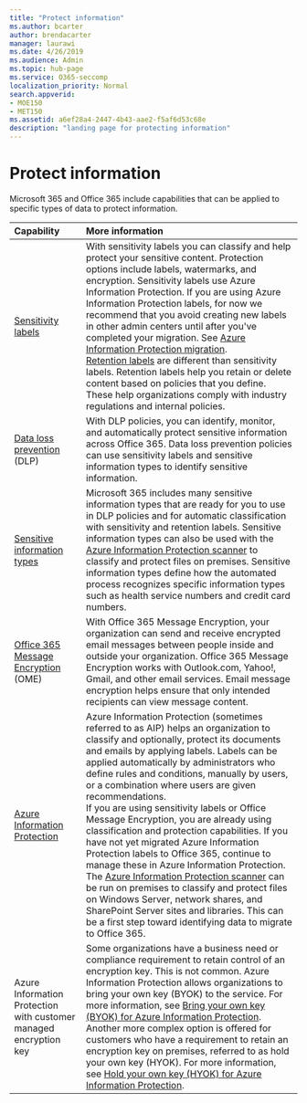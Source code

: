 ```yaml
---
title: "Protect information"
ms.author: bcarter
author: brendacarter
manager: laurawi
ms.date: 4/26/2019
ms.audience: Admin
ms.topic: hub-page
ms.service: O365-seccomp
localization_priority: Normal
search.appverid: 
- MOE150
- MET150
ms.assetid: a6ef28a4-2447-4b43-aae2-f5af6d53c68e
description: "landing page for protecting information"
---
```


# Protect information

Microsoft 365 and Office 365 include capabilities that can be applied to specific types of data to protect information.


|**Capability**|**More information**|
|:-----|:-----|
|[Sensitivity labels](sensitivity-labels.md) <br/> |With sensitivity labels you can classify and help protect your sensitive content. Protection options include labels, watermarks, and encryption. Sensitivity labels use Azure Information Protection. If you are using Azure Information Protection labels, for now we recommend that you avoid creating new labels in other admin centers until after you've completed your migration. See [Azure Information Protection migration](https://docs.microsoft.com/en-us/azure/information-protection/configure-policy-migrate-labels). <br/> [Retention labels](retention-policies.md) are different than sensitivity labels. Retention labels help you retain or delete content based on policies that you define. These help organizations comply with industry regulations and internal policies.|
|[Data loss prevention](data-loss-prevention-policies.md) (DLP)  <br/> |With DLP policies, you can identify, monitor, and automatically protect sensitive information across Office 365. Data loss prevention policies can use sensitivity labels and sensitive information types to identify sensitive information. <br/> |
|[Sensitive information types](what-the-sensitive-information-types-look-for.md) <br/> |Microsoft 365 includes many sensitive information types that are ready for you to use in DLP policies and for automatic classification with sensitivity and retention labels. Sensitive information types can also be used with the [Azure Information Protection scanner](https://docs.microsoft.com/en-us/azure/information-protection/deploy-aip-scanner) to classify and protect files on premises. Sensitive information types define how the automated process recognizes specific information types such as health service numbers and credit card numbers.   <br/> |
|[Office 365 Message Encryption](ome.md) (OME)  <br/> |With Office 365 Message Encryption, your organization can send and receive encrypted email messages between people inside and outside your organization. Office 365 Message Encryption works with Outlook.com, Yahoo!, Gmail, and other email services. Email message encryption helps ensure that only intended recipients can view message content. <br/> |
|[Azure Information Protection](https://docs.microsoft.com/en-us/azure/information-protection/)<br/> |Azure Information Protection (sometimes referred to as AIP) helps an organization to classify and optionally, protect its documents and emails by applying labels. Labels can be applied automatically by administrators who define rules and conditions, manually by users, or a combination where users are given recommendations.<br/> If you are using sensitivity labels or Office Message Encryption, you are already using classification and protection capabilities. If you have not yet migrated Azure Information Protection labels to Office 365, continue to manage these in Azure Information Protection.  <br/>The [Azure Information Protection scanner](https://docs.microsoft.com/en-us/azure/information-protection/deploy-aip-scanner) can be run on premises to classify and protect files on Windows Server, network shares, and SharePoint Server sites and libraries. This can be a first step toward identifying data to migrate to Office 365.
|Azure Information Protection with customer managed encryption key <br/> |Some organizations have a business need or compliance requirement to retain control of an encryption key. This is not common. Azure Information Protection allows organizations to bring your own key (BYOK) to the service. For more information, see [Bring your own key (BYOK) for Azure Information Protection](https://docs.microsoft.com/en-us/azure/information-protection/byok-price-restrictions). Another more complex option is offered for customers who have a requirement to retain an encryption key on premises, referred to as hold your own key (HYOK).  For more information, see [Hold your own key (HYOK) for Azure Information Protection](https://docs.microsoft.com/en-us/azure/information-protection/configure-adrms-restrictions). <br/> |
    

